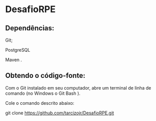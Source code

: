 # DesafioRPE

## Dependências:
Git;

PostgreSQL

Maven .

## Obtendo o código-fonte:


Com o Git instalado em seu computador, abre um terminal de linha de comando (no Windows o Git Bash ).

Cole o comando descrito abaixo:

git clone https://github.com/tarcizojr/DesafioRPE.git
